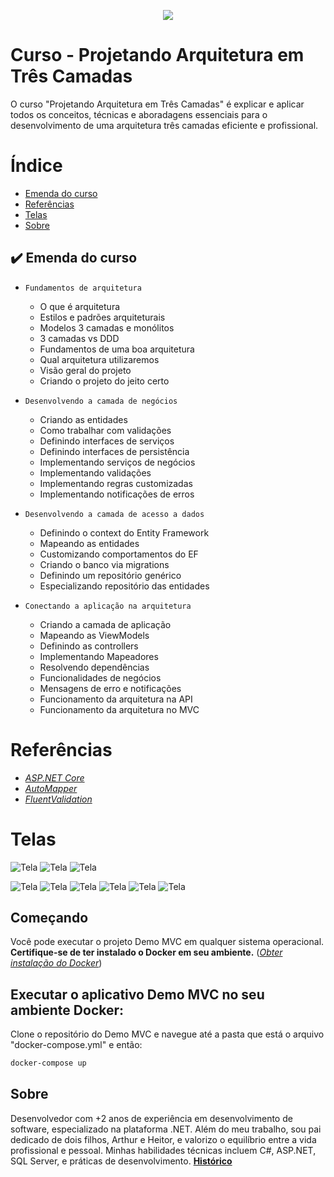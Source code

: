 <p align="center">
<img loading="lazy" src="http://img.shields.io/static/v1?label=STATUS&message=%20CONCLUIDO&color=GREEN&style=for-the-badge"/>
</p>

# Curso - Projetando Arquitetura em Três Camadas 
O curso "Projetando Arquitetura em Três Camadas" é explicar e aplicar todos os conceitos, técnicas e aboradagens essenciais para o desenvolvimento de 
uma arquitetura três camadas eficiente e profissional. 

# Índice 

* [Emenda do curso](#emenda)
* [Referências](#referencias)
* [Telas](#telas)
* [Sobre](#sobre)

<div id='emenda'/>
  
## ✔️ Emenda do curso

- ``Fundamentos de arquitetura ``
    * O que é arquitetura 
    * Estilos e padrões arquiteturais
    * Modelos 3 camadas e monólitos
    * 3 camadas vs DDD
    * Fundamentos de uma boa arquitetura
    * Qual arquitetura utilizaremos
    * Visão geral do projeto
    * Criando o projeto do jeito certo
      
- ``Desenvolvendo a camada de negócios``
    * Criando as entidades
    * Como trabalhar com validações
    * Definindo interfaces de serviços
    * Definindo interfaces de persistência
    * Implementando serviços de negócios
    * Implementando validações
    * Implementando regras customizadas
    * Implementando notificações de erros
      
- ``Desenvolvendo a camada de acesso a dados``
    * Definindo o context do Entity Framework
    * Mapeando as entidades
    * Customizando comportamentos do EF
    * Criando o banco via migrations
    * Definindo um repositório genérico
    * Especializando repositório das entidades
    
- ``Conectando a aplicação na arquitetura``
    * Criando a camada de aplicação
    * Mapeando as ViewModels
    * Definindo as controllers
    * Implementando Mapeadores
    * Resolvendo dependências 
    * Funcionalidades de negócios 
    * Mensagens de erro e notificações 
    * Funcionamento da arquitetura na API 
    * Funcionamento da arquitetura no MVC

<div id='referencias'/>
  
# Referências
*  *[ASP.NET Core](https://learn.microsoft.com/pt-br/aspnet/core/?view=aspnetcore-8.0?target=blank)*
*  *[AutoMapper](https://automapper.org?target=blank)*
*  *[FluentValidation](https://docs.fluentvalidation.net/en/latest/=blank)*

<div id='telas'/> 
  
# Telas
![Tela](https://github.com/Wesley-Silva/Dominando-ASPNETCore/blob/main/ASPNETCoreMVC/wwwroot/ImagesReadme/pipeline-aspnet.jpg)
![Tela](https://github.com/Wesley-Silva/Dominando-ASPNETCore/blob/main/ASPNETCoreMVC/wwwroot/ImagesReadme/pipeline-aspnet-mvc.jpg)
![Tela](https://github.com/Wesley-Silva/ApiEmCamadas/blob/main/ApiTresCamadas/src/DevIO.API/Imagens/End-Point-Api.jpg)

![Tela](https://github.com/Wesley-Silva/ApiEmCamadas/blob/main/AppMvcTresCamadas/src/DevIO.App/wwwroot/Imagens/Application.gif)
![Tela](https://github.com/Wesley-Silva/ApiEmCamadas/blob/main/AppMvcTresCamadas/src/DevIO.App/wwwroot/Imagens/lista-fornecedores.jpg)
![Tela](https://github.com/Wesley-Silva/ApiEmCamadas/blob/main/AppMvcTresCamadas/src/DevIO.App/wwwroot/Imagens/edit-fornecedor.jpg)
![Tela](https://github.com/Wesley-Silva/ApiEmCamadas/blob/main/AppMvcTresCamadas/src/DevIO.App/wwwroot/Imagens/add-fornecedor.jpg)
![Tela](https://github.com/Wesley-Silva/ApiEmCamadas/blob/main/AppMvcTresCamadas/src/DevIO.App/wwwroot/Imagens/lista-produtos.jpg)
![Tela](https://github.com/Wesley-Silva/ApiEmCamadas/blob/main/AppMvcTresCamadas/src/DevIO.App/wwwroot/Imagens/excluir-produtos.jpg)

<div id='sobre'/>  

## Começando
Você pode executar o projeto Demo MVC em qualquer sistema operacional. **Certifique-se de ter instalado o Docker em seu ambiente.** (*[Obter instalação do Docker](https://docs.docker.com/desktop/setup/install/windows-install/?target=blank)*)

## Executar o aplicativo Demo MVC no seu ambiente Docker:
Clone o repositório do Demo MVC e navegue até a pasta que está o arquivo "docker-compose.yml" e então:

```bash
docker-compose up
```

## Sobre

Desenvolvedor com +2 anos de experiência em desenvolvimento de software, especializado na plataforma .NET. 
Além do meu trabalho, sou pai dedicado de dois filhos, Arthur e Heitor, e valorizo o equilíbrio entre a vida profissional e pessoal. 
Minhas habilidades técnicas incluem C#, ASP.NET, SQL Server, e práticas de desenvolvimento. 
**[Histórico](https://wesleysilva.netlify.app/?target=_blank)**
